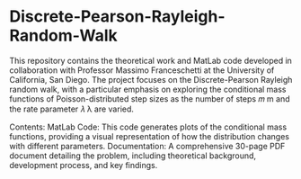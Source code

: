 # Discrete-Pearson-Rayleigh-Random-Walk


This repository contains the theoretical work and MatLab code developed in collaboration with Professor Massimo Franceschetti at the University of California, San Diego. The project focuses on the Discrete-Pearson Rayleigh random walk, with a particular emphasis on exploring the conditional mass functions of Poisson-distributed step sizes as the number of steps 
𝑚
m and the rate parameter 
𝜆
λ are varied.

Contents:
MatLab Code: This code generates plots of the conditional mass functions, providing a visual representation of how the distribution changes with different parameters.
Documentation: A comprehensive 30-page PDF document detailing the problem, including theoretical background, development process, and key findings.
